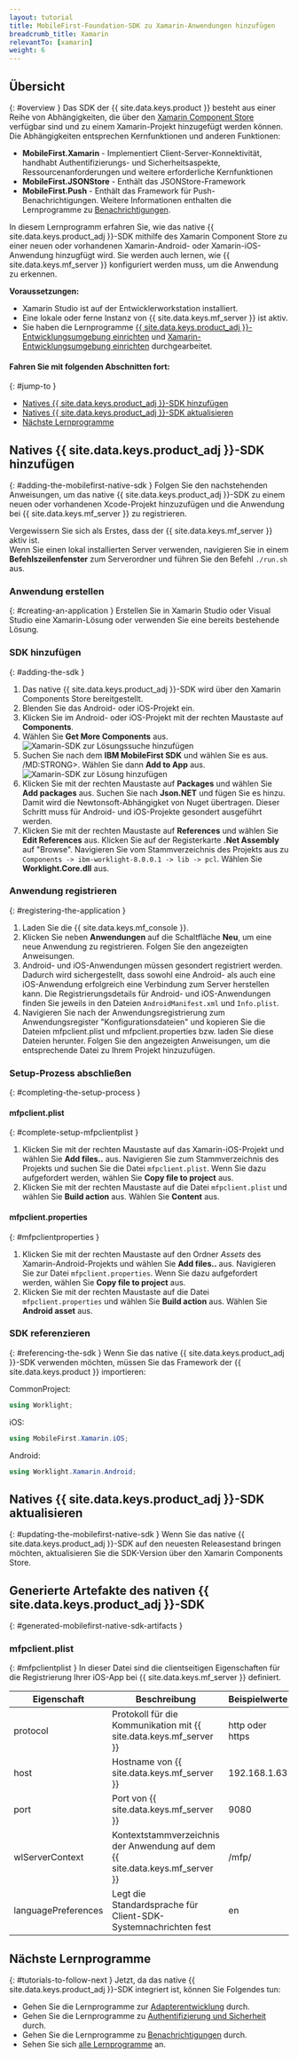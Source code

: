 ```yaml
---
layout: tutorial
title: MobileFirst-Foundation-SDK zu Xamarin-Anwendungen hinzufügen
breadcrumb_title: Xamarin
relevantTo: [xamarin]
weight: 6
---
```

<!-- NLS_CHARSET=UTF-8 -->
## Übersicht
{: #overview }
Das SDK der {{ site.data.keys.product }}
besteht aus einer Reihe von Abhängigkeiten, die über den [Xamarin Component Store](https://components.xamarin.com/) verfügbar sind und zu einem Xamarin-Projekt hinzugefügt werden können.   
Die Abhängigkeiten entsprechen Kernfunktionen und anderen Funktionen:  

* **MobileFirst.Xamarin** - Implementiert Client-Server-Konnektivität, handhabt Authentifizierungs- und Sicherheitsaspekte, Ressourcenanforderungen und weitere erforderliche Kernfunktionen
* **MobileFirst.JSONStore** - Enthält das JSONStore-Framework  
* **MobileFirst.Push** - Enthält das Framework für Push-Benachrichtigungen. Weitere Informationen enthalten die Lernprogramme zu [Benachrichtigungen](../../../notifications/).

In diesem Lernprogramm erfahren Sie, wie das native {{ site.data.keys.product_adj }}-SDK mithilfe des Xamarin Component Store
zu einer neuen oder vorhandenen Xamarin-Android- oder Xamarin-iOS-Anwendung hinzugfügt wird. Sie werden auch lernen,
wie {{ site.data.keys.mf_server }} konfiguriert werden muss, um die Anwendung zu erkennen.

**Voraussetzungen:**

- Xamarin Studio ist auf der Entwicklerworkstation installiert.   
- Eine lokale oder ferne Instanz von {{ site.data.keys.mf_server }} ist aktiv. 
- Sie haben die Lernprogramme
[{{ site.data.keys.product_adj }}-Entwicklungsumgebung einrichten](../../../installation-configuration/development/)
und [Xamarin-Entwicklungsumgebung einrichten](../../../installation-configuration/development/xamarin/) durchgearbeitet. 

#### Fahren Sie mit folgenden Abschnitten fort: 
{: #jump-to }
- [Natives {{ site.data.keys.product_adj }}-SDK hinzufügen](#adding-the-mobilefirst-native-sdk)
- [Natives {{ site.data.keys.product_adj }}-SDK aktualisieren](#updating-the-mobilefirst-native-sdk)
- [Nächste Lernprogramme](#tutorials-to-follow-next)

## Natives {{ site.data.keys.product_adj }}-SDK hinzufügen
{: #adding-the-mobilefirst-native-sdk }
Folgen Sie den nachstehenden Anweisungen, um das native {{ site.data.keys.product_adj }}-SDK
zu einem neuen oder vorhandenen Xcode-Projekt hinzuzufügen und die Anwendung bei {{ site.data.keys.mf_server }} zu registrieren.

Vergewissern Sie sich als Erstes, dass der {{ site.data.keys.mf_server }} aktiv
ist.   
Wenn Sie einen lokal installierten Server verwenden,
navigieren Sie in einem **Befehlszeilenfenster** zum Serverordner und führen Sie den Befehl
`./run.sh` aus.

### Anwendung erstellen
{: #creating-an-application }
Erstellen Sie in Xamarin Studio oder Visual Studio eine Xamarin-Lösung oder verwenden Sie eine bereits bestehende Lösung. 

### SDK hinzufügen
{: #adding-the-sdk }
1. Das native {{ site.data.keys.product_adj }}-SDK wird über den Xamarin Components Store bereitgestellt.
2. Blenden Sie das Android- oder iOS-Projekt ein. 
3. Klicken Sie im Android- oder iOS-Projekt mit der rechten Maustaste auf **Components**.
4. Wählen Sie **Get More Components** aus. ![Xamarin-SDK zur Lösungssuche hinzufügen](Add-Xamarin-tosolution.png)
5. Suchen Sie nach dem **IBM MobileFirst SDK** und wählen Sie es aus. /MD:STRONG>. Wählen Sie dann **Add to App** aus.
![Xamarin-SDK zur Lösung hinzufügen](Add-XamarinSDK-toApp.png)
6. Klicken Sie mit der rechten Maustaste auf **Packages** und wählen Sie
**Add packages** aus. Suchen Sie nach **Json.NET** und fügen Sie es hinzu. Damit wird die Newtonsoft-Abhängigket von Nuget übertragen. Dieser Schritt muss für Android- und iOS-Projekte gesondert ausgeführt werden. 
7. Klicken Sie mit der rechten Maustaste auf **References** und wählen Sie **Edit References** aus. Klicken Sie auf der Registerkarte **.Net Assembly** auf "Browse". Navigieren Sie vom Stammverzeichnis des Projekts aus zu `Components -> ibm-worklight-8.0.0.1 -> lib -> pcl`. Wählen Sie **Worklight.Core.dll** aus.

### Anwendung registrieren
{: #registering-the-application }
1. Laden Sie die {{ site.data.keys.mf_console }}.
2. Klicken Sie neben **Anwendungen** auf die Schaltfläche **Neu**, um eine neue Anwendung zu registrieren. Folgen Sie den angezeigten Anweisungen. 
3. Android- und iOS-Anwendungen müssen gesondert registriert werden. Dadurch wird sichergestellt, dass sowohl eine Android- als auch eine iOS-Anwendung erfolgreich eine Verbindung zum Server herstellen kann. Die Registrierungsdetails für Android- und iOS-Anwendungen finden Sie jeweils in den Dateien `AndroidManifest.xml` und `Info.plist`. 
3. Navigieren Sie nach der Anwendungsregistrierung zum Anwendungsregister "Konfigurationsdateien" und kopieren Sie die Dateien mfpclient.plist und mfpclient.properties bzw. laden Sie diese Dateien herunter. Folgen Sie den angezeigten Anweisungen, um die entsprechende Datei zu Ihrem Projekt hinzuzufügen. 

### Setup-Prozess abschließen
{: #completing-the-setup-process }
#### mfpclient.plist
{: #complete-setup-mfpclientplist }
1. Klicken Sie mit der rechten Maustaste auf das Xamarin-iOS-Projekt und wählen Sie **Add files..** aus.
Navigieren Sie zum Stammverzeichnis des Projekts und suchen Sie die Datei `mfpclient.plist`. Wenn Sie dazu aufgefordert werden, wählen Sie **Copy file to project** aus. 
2. Klicken Sie mit der rechten Maustaste auf die Datei `mfpclient.plist` und wählen Sie **Build action** aus.
Wählen Sie **Content** aus.

#### mfpclient.properties
{: #mfpclientproperties }
1. Klicken Sie mit der rechten Maustaste auf den Ordner *Assets* des Xamarin-Android-Projekts und wählen Sie **Add files..** aus. Navigieren Sie zur Datei `mfpclient.properties`. Wenn Sie dazu aufgefordert werden, wählen Sie **Copy file to project** aus.
2. Klicken Sie mit der rechten Maustaste auf die Datei `mfpclient.properties` und wählen Sie **Build action** aus. Wählen Sie **Android asset** aus.

### SDK referenzieren
{: #referencing-the-sdk }
Wenn Sie das native {{ site.data.keys.product_adj }}-SDK verwenden möchten, müssen Sie das Framework der {{ site.data.keys.product }} importieren: 

CommonProject:

```csharp
using Worklight;
```

iOS:

```csharp
using MobileFirst.Xamarin.iOS;
```

Android:

```csharp
using Worklight.Xamarin.Android;
```

## Natives {{ site.data.keys.product_adj }}-SDK aktualisieren
{: #updating-the-mobilefirst-native-sdk }
Wenn Sie das native {{ site.data.keys.product_adj }}-SDK auf den neuesten Releasestand bringen möchten, aktualisieren Sie die SDK-Version über den Xamarin Components Store.

## Generierte Artefakte des nativen {{ site.data.keys.product_adj }}-SDK
{: #generated-mobilefirst-native-sdk-artifacts }
### mfpclient.plist
{: #mfpclientplist }
In dieser Datei sind die clientseitigen Eigenschaften für die Registrierung Ihrer
iOS-App bei {{ site.data.keys.mf_server }}
definiert.

| Eigenschaft | Beschreibung | Beispielwerte |
|---------------------|---------------------------------------------------------------------|----------------|
| protocol | Protokoll für die Kommunikation mit {{ site.data.keys.mf_server }} | http oder https |
| host | Hostname von {{ site.data.keys.mf_server }} | 192.168.1.63 |
| port | Port von {{ site.data.keys.mf_server }} | 9080 |
| wlServerContext | Kontextstammverzeichnis der Anwendung auf dem {{ site.data.keys.mf_server }} | /mfp/ |
| languagePreferences | Legt die Standardsprache für Client-SDK-Systemnachrichten fest | en |

## Nächste Lernprogramme
{: #tutorials-to-follow-next }
Jetzt, da das native {{ site.data.keys.product_adj }}-SDK integriert ist, können Sie Folgendes tun: 

- Gehen Sie die Lernprogramme zur [Adapterentwicklung](../../../adapters/) durch. 
- Gehen Sie die Lernprogramme zu [Authentifizierung und Sicherheit](../../../authentication-and-security/) durch. 
- Gehen Sie die Lernprogramme zu [Benachrichtigungen](../../../notifications/) durch. 
- Sehen Sie sich [alle Lernprogramme](../../../all-tutorials) an. 
